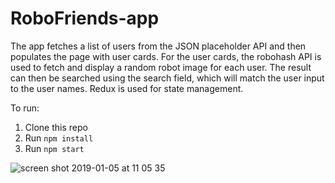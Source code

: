 # RoboFriends-app

The app fetches a list of users from the JSON placeholder API and then populates the page with user cards. For the user cards, the robohash API is used to fetch and display a random robot image for each user. The result can then be searched using the search field, which will match the user input to the user names. Redux is used for state management.

To run:
1. Clone this repo
2. Run ```npm install```
3. Run ```npm start```

![screen shot 2019-01-05 at 11 05 35](https://user-images.githubusercontent.com/38971399/50723770-e48e7600-10d9-11e9-84c0-c4472ccd5676.png)
